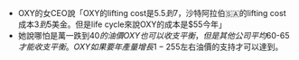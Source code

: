 - OXY的女CEO說「OXY的lifting cost是$5.5到$7，沙特阿拉伯🇸🇦的lifting cost 成本$3到$5美金。但是life cycle來說OXY的成本是$55今年」
- 她說哪怕是萬一跌到$40的油價OXY也可以收支平衡，但是其他公司平均$60-$65才能收支平衡。OXY如果要年產量增長1-2%的話也是要$55左右油價的支持才可以達到。
